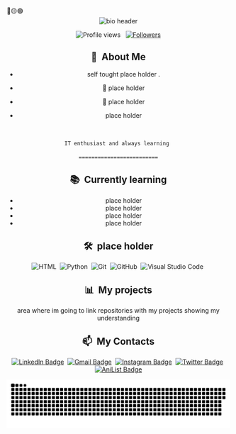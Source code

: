 
<div>
🔴🟡🟢

<br>

</div>


<div align="center">
  <img src="Image bannner link name and small information" alt="bio header"
</div>

<p align="center">
  <img src="link with profile views " alt="Profile views" />
  &nbsp;
  <a href="https://github.com/Pepyn0?tab=followers">
    <img src="https://img.shields.io/github/followers/Pepyn0?style=social" alt="Followers" />
  </a>
</p>


<div>

  ## 🧭 &nbsp;About Me

  - self tought place holder .
  <!-- - 🔭 I'm currently working on <a href="#">MyJob</a> -->

  - 🌱  place holder 

  - 💬 place holder 

  - place holder 

  <br>
  

</div>


<div align="center">

  `IT enthusiast and always learning `
  <br>

  `=========================`
  <br>

</div>


<div>

  ## 📚 &nbsp;Currently learning 

  - place holder 
  -  place holder
  -  place holder
  -  place holder

</div>


<div>

  ## 🛠️ &nbsp;place holder 

  ![HTML](https://img.shields.io/badge/-HTML-0D1117?style=flat&logo=HTML5)&nbsp;
  ![Python](https://img.shields.io/badge/-Python-0D1117?style=flat&logo=python)&nbsp;
  ![Git](https://img.shields.io/badge/-Git-0D1117?style=flat&logo=git)&nbsp;
  ![GitHub](https://img.shields.io/badge/-GitHub-0D1117?style=flat&logo=github)&nbsp;
  ![Visual Studio Code](https://img.shields.io/badge/-VS%20Code-0D1117?style=flat&logo=visual-studio-code&logoColor=007ACC)&nbsp;
 

</div>


<div>

  ## 📊 &nbsp;My projects
  
  area where im going to link repositories with my projects showing my understanding 
 
</div>

<div>

  ## 📫 &nbsp;My Contacts

  <!-- [![Portfolio Badge](https://img.shields.io/badge/-Portifolio-blueviolet?style=flat-square&logo=Portfolio&logoColor=white)](https://pepyn0.github.io/)&nbsp; -->
  [![LinkedIn Badge](https://img.shields.io/badge/-Pablo_Silva-blue?style=flat-square&logo=Linkedin&logoColor=white&link=https://www.linkedin.com/in/pablodsilva/)](https://www.linkedin.com/in/pablodsilva/)&nbsp;
  [![Gmail Badge](https://img.shields.io/badge/-pablo.pds100@gmail.com-red?style=flat-square&logo=Gmail&logoColor=white)](mailto:pablo.pds100@gmail.com)&nbsp;
  [![Instagram Badge](https://img.shields.io/badge/-Pepyn0__-EB2A08?style=flat-square&logo=Instagram&logoColor=white)](https://www.instagram.com/pepyn0_/)&nbsp;
  [![Twitter Badge](https://img.shields.io/badge/-Pepyn0-blue?style=flat-square&logo=Twitter&logoColor=white)](https://twitter.com/Pepyn0)&nbsp;
  [![AniList Badge](https://img.shields.io/badge/-Pepyn0-C063FF?style=flat-square&logo=Anilist&logoColor=white)](https://anilist.co/user/Pepyn0/)

</div>


<!-- ![Snake animation](https://github.com/Pepyn0/Pepyn0/blob/output/github-contribution-grid-snake.svg) -->

<div>
  <img src="https://github.com/Pepyn0/Pepyn0/raw/output/github-contribution-grid-snake.svg" alt="snake"></center>
</div>

<!-- ## 📚 &nbsp;My Projects -->

